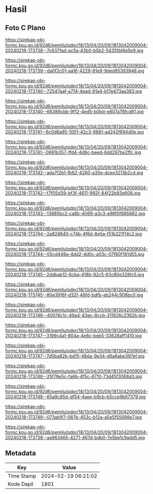 # Hasil

## Foto C Plano

https://sirekap-obj-formc.kpu.go.id/92d6/pemilu/pdpr/18/13/04/20/09/1813042009004-20240218-173738--7c637fad-ac5a-43b0-b5b2-5435fbf4e5e9.jpg

https://sirekap-obj-formc.kpu.go.id/92d6/pemilu/pdpr/18/13/04/20/09/1813042009004-20240218-173739--da0f2c01-aa16-4229-81e9-9ded85393948.jpg

https://sirekap-obj-formc.kpu.go.id/92d6/pemilu/pdpr/18/13/04/20/09/1813042009004-20240218-173740--72547aaf-a714-4ead-91a4-b17e473aa383.jpg

https://sirekap-obj-formc.kpu.go.id/92d6/pemilu/pdpr/18/13/04/20/09/1813042009004-20240218-173740--66389cbb-9f12-4ed5-b0bd-e807a78fcd81.jpg

https://sirekap-obj-formc.kpu.go.id/92d6/pemilu/pdpr/18/13/04/20/09/1813042009004-20240218-173741--6c0d6a95-1001-42c3-9881-ad242f694d0e.jpg

https://sirekap-obj-formc.kpu.go.id/92d6/pemilu/pdpr/18/13/04/20/09/1813042009004-20240218-173741--0681b357-ffd4-4d9c-beed-6dd297be2ffc.jpg

https://sirekap-obj-formc.kpu.go.id/92d6/pemilu/pdpr/18/13/04/20/09/1813042009004-20240218-173742--ada7f2b1-fb62-4260-a35e-dcee3213b2cd.jpg

https://sirekap-obj-formc.kpu.go.id/92d6/pemilu/pdpr/18/13/04/20/09/1813042009004-20240218-173742--f7f05d39-bf3f-4611-992f-84f22b93e608.jpg

https://sirekap-obj-formc.kpu.go.id/92d6/pemilu/pdpr/18/13/04/20/09/1813042009004-20240218-173743--13885bc2-ca8b-4069-a3c3-a96f0f865682.jpg

https://sirekap-obj-formc.kpu.go.id/92d6/pemilu/pdpr/18/13/04/20/09/1813042009004-20240218-173744--2a828840-c74b-4f6d-8e5a-f51b221f14c2.jpg

https://sirekap-obj-formc.kpu.go.id/92d6/pemilu/pdpr/18/13/04/20/09/1813042009004-20240218-173744--05cd448a-4dd2-4d0c-a03c-07f80f161d55.jpg

https://sirekap-obj-formc.kpu.go.id/92d6/pemilu/pdpr/18/13/04/20/09/1813042009004-20240218-173745--2ddbab12-6cba-418b-92c5-63c80e328fc5.jpg

https://sirekap-obj-formc.kpu.go.id/92d6/pemilu/pdpr/18/13/04/20/09/1813042009004-20240218-173745--80e3916f-d32f-46fd-bdfb-eb244c908bc0.jpg

https://sirekap-obj-formc.kpu.go.id/92d6/pemilu/pdpr/18/13/04/20/09/1813042009004-20240218-173746--40078c1c-49a4-43ec-8ccb-311826c2362b.jpg

https://sirekap-obj-formc.kpu.go.id/92d6/pemilu/pdpr/18/13/04/20/09/1813042009004-20240218-173747--3199c4a1-804a-4e6c-beb5-33628aff1410.jpg

https://sirekap-obj-formc.kpu.go.id/92d6/pemilu/pdpr/18/13/04/20/09/1813042009004-20240218-173747--7d0ba82b-bd15-48da-9e34-d6a6abe397ef.jpg

https://sirekap-obj-formc.kpu.go.id/92d6/pemilu/pdpr/18/13/04/20/09/1813042009004-20240218-173748--25f78e5c-fa6b-4f5c-8710-73d45f3068d3.jpg

https://sirekap-obj-formc.kpu.go.id/92d6/pemilu/pdpr/18/13/04/20/09/1813042009004-20240218-173748--65a9c85d-df54-4aee-b9cb-b5cce9b67379.jpg

https://sirekap-obj-formc.kpu.go.id/92d6/pemilu/pdpr/18/13/04/20/09/1813042009004-20240218-173749--073ab1f7-087b-453c-b12a-a5e5f55698e7.jpg

https://sirekap-obj-formc.kpu.go.id/92d6/pemilu/pdpr/18/13/04/20/09/1813042009004-20240218-173738--aa963465-4271-467d-bdb0-7e5be1c9add5.jpg


## Metadata

| Key        | Value               |
| ---------- | ------------------- |
| Time Stamp | 2024-02-19 06:21:02 |
| Kode Dapil | 1801                |



